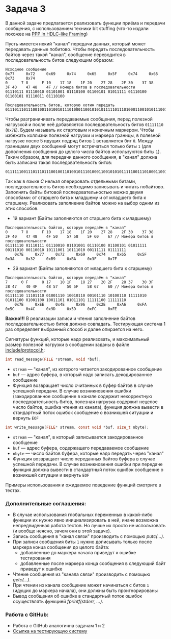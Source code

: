 # Задача 3

В данной задаче предлагается реализовать функции приёма и передачи сообщения, с использованием техники bit stuffing 
(что-то издали похожее на [PPP in HDLC-like Framing](https://www.rfc-editor.org/rfc/rfc1662))

Пусть имеется некий "канал" передачи данных, который может передавать данные побитово. Чтобы передать 
последовательность байтов через такой "канал", сообщение переводится в последовательность битов следующим образом:
```
Исходное сообщение
0x77     0x72     0x69     0x74     0x65     0x5F     0x74     0x65     0x73     0x74
0      7 8      F 10    17 18    1F 20    27 28    2F 30    37 38    3F 40    47 48    4F // Номера битов в последовательности
01110111 01110010 01101001 01110100 01100101 01011111 01110100 01100101 01110011 01110100

Последовательность битов, которую хотим передать
01110111011100100110100101110100011001010101111101110100011001010111001101110100
```
Чтобы разграничивать передаваемые сообщения, перед полезной нагрузкой и после неё добавляется последовательность 
битов `01111110` (`0x7E`). Будем называть их стартовым и конечным маркером. Чтобы избежать
коллизии полезной нагрузки и маркера границы, в полезной нагрузке после 5 идущих подряд битов `1` вставляется бит `0`.
Между границами двух сообщений могут встречаться только биты `1` (для дополнения сообщения до целого 
числа байтов используются биты `1`). Таким образом, для передачи данного сообщения, 
в "канал" должна быть записана такая последовательность битов: 
```
01111110011101110111001001101001011101000110010101011111001110100011001010111001101110100011111101111111
```
Так как в языке *C* нельзя оперировать отдельными битами, последовательность битов необходимо записывать и 
читать побайтово. Заполнять байты битовой последовательностью можно двумя способами: от старшего бита к младшему и
от младшего бита к старшему. Реализовать заполнение байтов можно на выбор одним из этих способов. 

- 1й вариант (Байты заполняются от старшего бита к младшему)
```
Последовательность байтов, которую передаём в "канал"
0      7 8      F 10    17 18    1F 20    27 28    2F 30    37 38    3F 40    47 48    4F 50    57 58    5F 60    67 // Номера битов в последовательности
01111110 01110111 01110010 01101001 01110100 01100101 01011111 00111010 00110010 10111001 10111010 00111111 01111111
    0x7E     0x77     0x72     0x69     0x74     0x65     0x5F     0x3A     0x32     0xB9     0xBA     0x3F     0x7F
```
- 2й вариант (Байты заполняются от младшего бита к старшему)
```
Последовательность байтов, которую передаём в "канал"
7      0 F      8 17    10 1F    18 27    20 2F    28 37    30 3F    38 47    40 4F    48 57    50 5F    58 67    60 // Номера битов в последовательности
01111110 11101110 01001110 10010110 00101110 10100110 11111010 01011100 01001100 10011101 01011101 11111100 11111110
    0x7E     0xEE     0x4E     0x96     0x2E     0xA6     0xFA     0x5C     0x4C     0x9D     0x5D     0xFC     0xFE
```

**Важно!!!** В реализации записи и чтения заполнение байтов последовательностью битов должно совпадать. 
Тестирующая система 1 раз определяет выбранный способ и далее опирается на него.   

Сигнатуры функций, которые надо реализовать, и максимальный размер полезной нагрузки в сообщении заданы в файле 
[include/protocol.h](include/protocol.h):

```c
int read_message(FILE *stream, void *buf);
```
- `stream` — "канал", из которого читается закодированное сообщение
- `buf` — адрес буфера, в который надо записать декодированное сообщение
- Функция возвращает число считанных в буфер байтов в случае успешной передачи.
  В случае возникновения ошибки (закодированное сообщение в канале содержит некорректную последовательность
  битов, полезная нагрузка содержит нецелое число байтов, ошибка чтения из канала), функция должна вывести 
  в стандартный поток ошибок сообщение о возникшей ситуации и вернуть `EOF`

```c
int write_message(FILE* stream, const void *buf, size_t nbyte);
```
- `stream` — "канал", в который записывается закодированное сообщение
- `buf` — адрес буфера, содержащего передаваемое сообщение 
- `nbyte` — число байтов буфера, которые надо передать через "канал"
- Функция возвращает число переданных байтов буфера в случае успешной передачи.
  В случае возникновения ошибки при передаче функция должна вывести
  в стандартный поток ошибок сообщение о возникшей ситуации и вернуть `EOF`  

Примеры использования и ожидаемое поведение функций смотрите в тестах.

### Дополнительные соглашения:
- В случае использования глобальных переменных в какой-либо функции их нужно явно инициализировать в ней, 
  иначе возможна непредвиденная работа тестов. Но лучше их просто не использовать (и вообще неясно, 
  зачем они в этой задаче).
- Запись сообщения в "канал связи" производить с помощью *putc(...)*.
- При записи сообщения биты `1` нужно дописывать только после маркера конца сообщения до целого байта:
  * добавленные до маркера начала приведут к ошибке тестирования
  * добавленные после маркера конца сообщения в следующий байт приведут к ошибке
- Чтение сообщения из "канала связи" производить с помощью *getc(...)*.
- При чтении из канала сообщение может начинаться с битов `1` (идущих до маркера начала), они должны быть
  проигнорированы
- Вывод сообщения об ошибке в стандартный поток ошибок осуществлять функцией *fprintf(stderr, ...)*.

### Работа с GitHub:
- Работа с GitHub аналогична задачам 1 и 2 
- [Ссылка на тестирующую систему](https://github.com/spbu-coding-2022/3-grading-system) 

